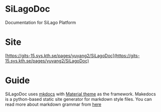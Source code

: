 # SiLagoDoc
Documentation for SiLago Platform

# Site
[https://gits-15.sys.kth.se/pages/yuyang2/SiLagoDoc](https://gits-15.sys.kth.se/pages/yuyang2/SiLagoDoc)

# Guide
SiLagoDoc uses [mkdocs](https://www.mkdocs.org/) with [Material theme](https://squidfunk.github.io/mkdocs-material/) as the framework. Makedocs is a python-based static site generator for markdown style files. You can read more about markdown grammar from [here](https://www.mkdocs.org/user-guide/writing-your-docs/#writing-with-markdown)
